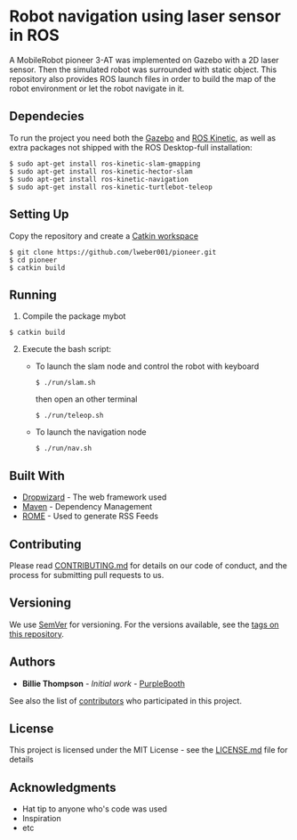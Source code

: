 # Robot navigation using laser sensor in ROS 

 A MobileRobot pioneer 3-AT was implemented on Gazebo with a 2D laser sensor. Then the simulated robot was surrounded with static object. This repository also provides ROS launch files in order to build the map of the robot environment or let the robot navigate in it. 

## Dependecies
To run the project you need both the [Gazebo](http://gazebosim.org/tutorials?tut=install_ubuntu&cat=install) and [ROS Kinetic](http://wiki.ros.org/kinetic/Installation/Ubuntu), as well as extra packages not shipped with the ROS Desktop-full installation:
```shell 
$ sudo apt-get install ros-kinetic-slam-gmapping
$ sudo apt-get install ros-kinetic-hector-slam
$ sudo apt-get install ros-kinetic-navigation
$ sudo apt-get install ros-kinetic-turtlebot-teleop
```

## Setting Up
Copy the repository and create a [Catkin workspace](http://wiki.ros.org/catkin)
```shell 
$ git clone https://github.com/lweber001/pioneer.git
$ cd pioneer
$ catkin build
```

## Running
1. Compile the package mybot
```shell 
$ catkin build
```
2. Execute the bash script: 

   - To launch the slam node and control the robot with keyboard
      ```shell 
      $ ./run/slam.sh
      ```
      then open an other terminal
      ```shell 
      $ ./run/teleop.sh
      ```

   - To launch the navigation node
      ```shell 
      $ ./run/nav.sh
      ```


## Built With

* [Dropwizard](http://www.dropwizard.io/1.0.2/docs/) - The web framework used
* [Maven](https://maven.apache.org/) - Dependency Management
* [ROME](https://rometools.github.io/rome/) - Used to generate RSS Feeds

## Contributing

Please read [CONTRIBUTING.md](https://gist.github.com/PurpleBooth/b24679402957c63ec426) for details on our code of conduct, and the process for submitting pull requests to us.

## Versioning

We use [SemVer](http://semver.org/) for versioning. For the versions available, see the [tags on this repository](https://github.com/your/project/tags). 

## Authors

* **Billie Thompson** - *Initial work* - [PurpleBooth](https://github.com/PurpleBooth)

See also the list of [contributors](https://github.com/your/project/contributors) who participated in this project.

## License

This project is licensed under the MIT License - see the [LICENSE.md](LICENSE.md) file for details

## Acknowledgments

* Hat tip to anyone who's code was used
* Inspiration
* etc
